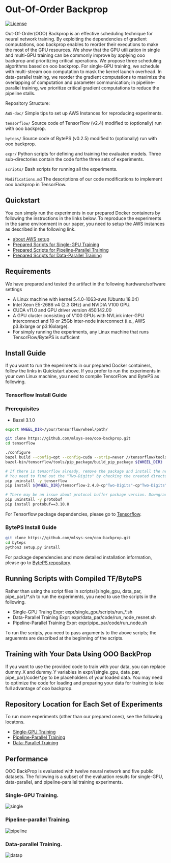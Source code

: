 # Out-Of-Order Backprop

[![License](https://img.shields.io/badge/License-Apache%202.0-blue.svg)](https://opensource.org/licenses/Apache-2.0)

Out-Of-Order(OOO) Backprop is an effective scheduling technique for neural network training. By exploiting the dependencies of gradient computations, ooo backprop enables to reorder their executions to make the most of the GPU resources. We show that the GPU utilization in single and multi-GPU training can be commonly improve by applying ooo backprop and prioritizing critical operations. 
We propose three scheduling algorithms based on ooo backprop. For single-GPU training, we schedule with multi-stream ooo computation to mask the kernel launch overhead. In data-parallel training, we reorder the gradient computations to maximize the overlapping of computation and parameter communication; in pipeline-parallel training, we prioritize critical gradient computations to reduce the pipeline stalls.

Repository Structure: 

```AWS-doc/``` Simple tips to set up AWS Instances for reproducing experiments.

```tensorflow/``` Source code of TensorFlow (v2.4) modified to (optionally) run with ooo backprop.

```byteps/``` Source code of BytePS (v0.2.5) modified to (optionally) run with ooo backprop.

```expr/``` Python scripts for defining and training the evaluated models. Three sub-directories contain the code forthe three sets of experiments.

```scripts/``` Bash scripts for running all the experiments.

```Modifications.md``` The descriptions of our code modifications to implement ooo backprop in TensorFlow. 

## Quickstart
You can simply run the experiments in our prepared Docker containers by following the instructions in the links below.
To reproduce the experiments in the same environment in our paper, you need to setup the AWS instances as described in the following link.

- [about AWS setup](AWS-doc)
- [Prepared Scripts for Single-GPU Training](scripts/single_gpu/)
- [Prepared Scripts for Pipeline-Parallel Training](scripts/pipe_par/)
- [Prepared Scripts for Data-Parallel Training](scripts/data_par/)

## Requirements
We have prepared and tested the artifact in the following
hardware/software settings

- A Linux machine with kernel 5.4.0-1063-aws (Ubuntu 18.04)
- Intel Xeon E5-2686 v4 (2.3 GHz) and NVIDIA V100 GPU.
- CUDA v11.0 and GPU driver version 450.142.00
- A GPU cluster consisting of V100 GPUs with NVLink inter-GPU interconnect and 10 or 25Gb inter-node interconnect (i.e., AWS p3.8xlarge or p3.16xlarge).
- For simply running the experiments, any Linux machine that runs TensorFlow/BytePS is sufficient

## Install Guide
If you want to run the experiments in our prepared Docker containers, follow the links in Quickstart above.
If you prefer to run the experiments in your own Linux machine, you need to compile TensorFlow and BytePS as following.

### Tensorflow Install Guide
### Prerequisites
- Bazel 3.1.0

```bash
export WHEEL_DIR=/your/tensorflow/wheel/path/

git clone https://github.com/mlsys-seo/ooo-backprop.git
cd tensorflow

./configure
bazel build --config=opt --config=cuda --strip=never //tensorflow/tools/pip_package:build_pip_package
bazel-bin/tensorflow/tools/pip_package/build_pip_package ${WHEEL_DIR}

# If there is tensorflow already, remove the package and install the newly created package.
# You need to find out the "Two-Digits" by checking the created directory.
pip uninstall -y tensorflow
pip install ${WHEEL_DIR}/tensorflow-2.4.0-cp"Two-Digits"-cp"Two-Digits"m-linux_x86_64.whl

# There may be an issue about protocol buffer package version. Downgrade the package to the version 3.10.0
pip uninstall -y protobuf
pip install protobuf==3.10.0
```
For Tensorflow package dependencies, please go to [Tensorflow](https://www.tensorflow.org/install/source?hl=ko).

### BytePS Install Guide
```bash
git clone https://github.com/mlsys-seo/ooo-backprop.git
cd byteps
python3 setup.py install
```
For package dependencies and more detailed installation information, please go to [BytePS repository](https://github.com/bytedance/byteps).

## Running Scripts with Compiled TF/BytePS

Rather than using the script files in scripts/{single\_gpu, data\_par, pipe\_par}/\*.sh to run the experiments, 
you need to use the scripts in the following.

* Single-GPU Traing Expr: expr/single\_gpu/scripts/run_\*.sh
* Data-Parallel Training Expr: expr/data\_par/code/run\_node\_resnet.sh
* Pipeline-Parallel Training Expr: expr/pipe\_par/code/run\_node.sh

To run the scripts, you need to pass arguments to the above scripts; the arguemnts are described at the beginning of the scripts.


## Training with Your Data Using OOO BackProp

If you want to use the provided code to train with your data, you can replace dummy_X and dummy_Y variables in expr/{single_gpu, data_par, pipe_par}/code/\*.py to be placeholders of your loaded data. You may need to optimize the code for loading and preparing your data for training to take full advantage of ooo backprop.

## Repository Location for Each Set of Experiments
To run more experiments (other than our prepared ones), see the following locatons.

- [Single-GPU Training](expr/single_gpu/)
- [Pipeline-Parallel Training](expr/pipe_par/)
- [Data-Parallel Training](expr/data_par/)
 
## Performance
OOO BackProp is evaluated with twelve neural network and five public datasets. The following is a subset of the evaluation results for single-GPU, data-parallel, and pipeline-parallel training experiments.


### Single-GPU Training.

![single](https://user-images.githubusercontent.com/78071764/151532657-bb4a35c3-83bc-49a4-8792-2a4b3277dc7d.png)


### Pipeline-parallel Training.

![pipeline](https://user-images.githubusercontent.com/78071764/151532720-0c64410a-317d-4c6b-a4b4-8b96c622aae1.png)

### Data-parallel Training.

![datap](https://user-images.githubusercontent.com/78071764/151532987-d56e3311-407d-406e-b389-ab811267eda9.png)
